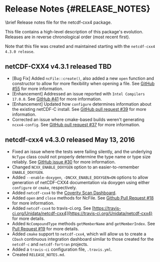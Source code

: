 # Release Notes {#RELEASE_NOTES}

\brief Release notes file for the netcdf-cxx4 package.

This file contains a high-level description of this package's evolution. Releases are in reverse chronological order (most recent first).

Note that this file was created and maintained starting with the `netcdf-cxx4 4.3.0 release`.

## netCDF-CXX4 v4.3.1 released TBD

* [Bug Fix] Added `ncFile::create()`, also added a new `open` function and constructor to allow for more flexibility when opening a file.  See [GitHub #55](https://github.com/Unidata/netcdf-cxx4/issues/55) for more information.
* [Enhancement] Addressed an issue reported with `Intel Compilers 17.0.0`. See [GitHub #41](https://github.com/Unidata/netcdf-cxx4/issues/41) for more information.
* [Enhancement] Updated how `configure` determines information about the existing netCDF-C install.  See [GitHub pull request #39](https://github.com/Unidata/netcdf-cxx4/pull/39) for more information.
* Corrected an issue where cmake-based builds weren't generating `ncxx4-config`.  See [GitHub pull request #37](https://github.com/Unidata/netcdf-cxx4/pull/37) for more information.


## netcdf-cxx4 v4.3.0 released May 13, 2016

* Fixed an issue where the tests were failing silently, and the underlying `NcType` class could not properly determine the type name or type size reliably. See [GitHub issue #30](https://github.com/Unidata/netcdf-cxx4/issues/30) for more information.
* Changed `NCXX_ENABLE_DOXYGEN` option to an easier-to-remember `ENABLE_DOXYGEN`.
* Added `--enable-doxygen`, `-DNCXX_ENABLE_DOXYGEN=ON` options to allow generation of netCDF-CXX4 documentation via doxygen using either `configure` or `cmake`, respectively.
* Added `netcdf-cxx4` to the [Coverity Scan Dashboard](https://scan.coverity.com/projects/unidata-netcdf-cxx4?tab=overview).
* Added `open` and `close` methods for NcFile.  See [Github Pull Request #18](https://github.com/Unidata/netcdf-cxx4/pull/18) for more information.
* Added `netcdf-cxx4` to travis-ci.org.  See [https://travis-ci.org/Unidata/netcdf-cxx4](https://travis-ci.org/Unidata/netcdf-cxx4) for more details.
* Added `NcCompoundType` methods `getMemberName` and `getMemberIndex`.  See [Pull Request #19](https://github.com/Unidata/netcdf-cxx4/pull/19) for more details.
* Added `cmake` support to `netcdf-cxx4`, which will allow us to create a `CDash` continuous integration dashboard similar to those created for the `netcdf-c` and `netcdf-fortran` projects.
* Added a `travis-ci` configuration file, `.travis.yml`.
* Created `RELEASE_NOTES.md`.
